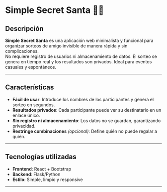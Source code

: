# **Simple Secret Santa** 🎅🎁  

## **Descripción**  
**Simple Secret Santa** es una aplicación web minimalista y funcional para organizar sorteos de amigo invisible de manera rápida y sin complicaciones.  
No requiere registro de usuarios ni almacenamiento de datos. El sorteo se genera en tiempo real y los resultados son privados. Ideal para eventos casuales y espontáneos.  

---

## **Características**  
- **Fácil de usar**: Introduce los nombres de los participantes y genera el sorteo en segundos.  
- **Resultados privados**: Cada participante puede ver su destinatario en un enlace único.  
- **Sin registro ni almacenamiento**: Los datos no se guardan, garantizando privacidad.  
- **Restringe combinaciones** *(opcional)*: Define quién no puede regalar a quién.  

---

## **Tecnologías utilizadas**  
- **Frontend**: React + Bootstrap  
- **Backend**: Flask/Python  
- **Estilo**: Simple, limpio y responsive  

---
